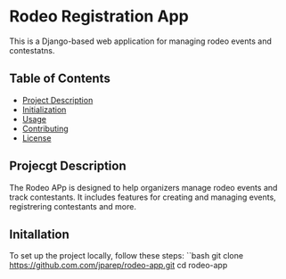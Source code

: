 # Rodeo Registration App
 This is a Django-based web application for managing rodeo events and contestatns. 

 ## Table of Contents

 - [Project Description](#project-descption)
 - [Initialization](#Initialization)
 - [Usage](#usage)
 - [Contributing](#contributing)
 - [License](#license)

 ## Projecgt Description

 The Rodeo APp is designed to help organizers manage rodeo events and track contestants. It includes features for creating and managing events, registrering contestants and more.

 ## Initallation
  To set up the project locally, follow these steps:
  ``bash
  git clone https://github.com.com/jparep/rodeo-app.git
  cd rodeo-app